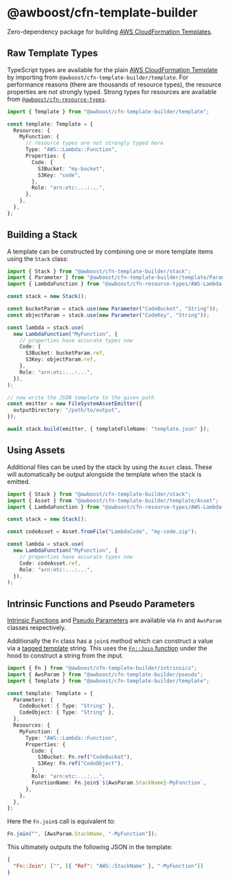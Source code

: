 # @awboost/cfn-template-builder

Zero-dependency package for building [AWS CloudFormation Templates](https://docs.aws.amazon.com/AWSCloudFormation/latest/UserGuide/template-formats.html).

## Raw Template Types

TypeScript types are available for the plain [AWS CloudFormation Template](https://docs.aws.amazon.com/AWSCloudFormation/latest/UserGuide/template-formats.html) by importing from `@awboost/cfn-template-builder/template`. For performance reasons (there are thousands of resource types), the resource properties are not strongly typed. Strong types for resources are available from [`@awboost/cfn-resource-types`](https://www.npmjs.com/package/@awboost/cfn-resource-types).

```typescript
import { Template } from "@awboost/cfn-template-builder/template";

const template: Template = {
  Resources: {
    MyFunction: {
      // resource types are not strongly typed here
      Type: "AWS::Lambda::Function",
      Properties: {
        Code: {
          S3Bucket: "my-bucket",
          S3Key: "code",
        },
        Role: "arn:etc:...:...",
      },
    },
  },
};
```

## Building a Stack

A template can be constructed by combining one or more template items using the `Stack` class:

```typescript
import { Stack } from "@awboost/cfn-template-builder/stack";
import { Parameter } from "@awboost/cfn-template-builder/template/Parameter";
import { LambdaFunction } from "@awboost/cfn-resource-types/AWS-Lambda-Function";

const stack = new Stack();

const bucketParam = stack.use(new Parameter("CodeBucket", "String"));
const objectParam = stack.use(new Parameter("CodeKey", "String"));

const lambda = stack.use(
  new LambdaFunction("MyFunction", {
    // properties have accurate types now
    Code: {
      S3Bucket: bucketParam.ref,
      S3Key: objectParam.ref,
    },
    Role: "arn:etc:...:...",
  }),
);

// now write the JSON template to the given path
const emitter = new FileSystemAssetEmitter({
  outputDirectory: "/path/to/output",
});

await stack.build(emitter, { templateFileName: "template.json" });
```

## Using Assets

Additional files can be used by the stack by using the `Asset` class. These will automatically be output alongside the template when the stack is emitted.

```typescript
import { Stack } from "@awboost/cfn-template-builder/stack";
import { Asset } from "@awboost/cfn-template-builder/template/Asset";
import { LambdaFunction } from "@awboost/cfn-resource-types/AWS-Lambda-Function";

const stack = new Stack();

const codeAsset = Asset.fromFile("LambdaCode", "my-code.zip");

const lambda = stack.use(
  new LambdaFunction("MyFunction", {
    // properties have accurate types now
    Code: codeAsset.ref,
    Role: "arn:etc:...:...",
  }),
);
```

## Intrinsic Functions and Pseudo Parameters

[Intrinsic Functions](https://docs.aws.amazon.com/AWSCloudFormation/latest/UserGuide/intrinsic-function-reference.html) and [Pseudo Parameters](https://docs.aws.amazon.com/AWSCloudFormation/latest/UserGuide/pseudo-parameter-reference.html) are available via `Fn` and `AwsParam` classes respectively.

Additionally the `Fn` class has a `join$` method which can construct a value via a [tagged template](https://developer.mozilla.org/en-US/docs/Web/JavaScript/Reference/Template_literals#tagged_templates) string. This uses the [`Fn::Join` function](https://docs.aws.amazon.com/AWSCloudFormation/latest/UserGuide/intrinsic-function-reference-join.html) under the hood to construct a string from the input.

```typescript
import { Fn } from "@awboost/cfn-template-builder/intrinsics";
import { AwsParam } from "@awboost/cfn-template-builder/pseudo";
import { Template } from "@awboost/cfn-template-builder/template";

const template: Template = {
  Parameters: {
    CodeBucket: { Type: "String" },
    CodeObject: { Type: "String" },
  },
  Resources: {
    MyFunction: {
      Type: "AWS::Lambda::Function",
      Properties: {
        Code: {
          S3Bucket: Fn.ref("CodeBucket"),
          S3Key: Fn.ref("CodeObject"),
        },
        Role: "arn:etc:...:...",
        FunctionName: Fn.join$`${AwsParam.StackName}-MyFunction`,
      },
    },
  },
};
```

Here the `Fn.join$` call is equivalent to:

```typescript
Fn.join("", [AwsParam.StackName, "-MyFunction"]);
```

This ultimately outputs the following JSON in the template:

```json
{
  "Fn::Join": ["", [{ "Ref": "AWS::StackName" }, "-MyFunction"]]
}
```
